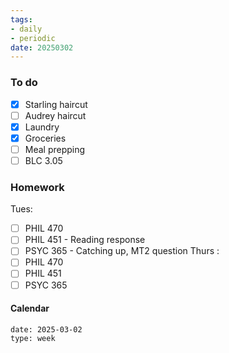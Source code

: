 ```yaml
---
tags:
- daily
- periodic
date: 20250302
---
```


### To do
- [x] Starling haircut
- [ ] Audrey haircut
- [x] Laundry
- [x] Groceries
- [ ] Meal prepping
- [ ] BLC 3.05

### Homework
Tues:
- [ ] PHIL 470
- [ ] PHIL 451 - Reading response
- [ ] PSYC 365 - Catching up, MT2 question
Thurs :
- [ ] PHIL 470
- [ ] PHIL 451
- [ ] PSYC 365
#### Calendar
```gEvent
date: 2025-03-02
type: week
```



